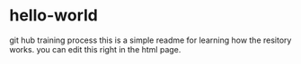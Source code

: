 # hello-world
git hub training process
this is a simple readme for learning how the resitory works.
you can edit this right in the html page.
